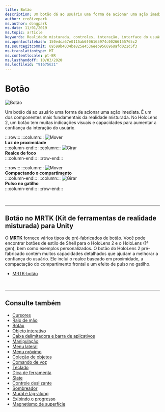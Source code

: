 ```yaml
---
title: Botão
description: Um botão dá ao usuário uma forma de acionar uma ação imediata. É um dos componentes mais fundamentais da realidade misturada.
author: cre8ivepark
ms.author: dongpark
ms.date: 11/01/2019
ms.topic: article
keywords: Realidade misturada, controles, interação, interface do usuário, UX
ms.openlocfilehash: 150edca67e0115ab6f06165974c00266155765c2
ms.sourcegitcommit: 09599b4034be825e4536eeb9566968afd021d5f3
ms.translationtype: MT
ms.contentlocale: pt-BR
ms.lasthandoff: 10/03/2020
ms.locfileid: "91675621"
---
```

# <a name="button"></a>Botão

![Botão](images/UX_Hero_Button.jpg)

Um botão dá ao usuário uma forma de acionar uma ação imediata. É um dos componentes mais fundamentais da realidade misturada. No HoloLens 2, um botão tem muitas indicações visuais e capacidades para aumentar a confiança da interação do usuário. 


:::row:::
    :::column:::
       ![Mover](images/UX_Button_Affordance_ProximityLight.jpg)<br>
       **Luz de proximidade**<br>
    :::column-end:::
    :::column:::
       ![Girar](images/UX_Button_Affordance_FocusHighlight.jpg)<br>
        **Realce de foco**<br>
    :::column-end:::
:::row-end:::

:::row:::
    :::column:::
       ![Mover](images/UX_Button_Affordance_Compression.jpg)<br>
       **Compactando o compartimento**<br>
    :::column-end:::
    :::column:::
       ![Girar](images/UX_Button_Affordance_Pulse.jpg)<br>
        **Pulso no gatilho**<br>
    :::column-end:::
:::row-end:::

<br>


---

## <a name="button-in-mrtkmixed-reality-toolkit-for-unity"></a>Botão no MRTK (Kit de ferramentas de realidade misturada) para Unity
O **[MRTK](https://github.com/Microsoft/MixedRealityToolkit-Unity)** fornece vários tipos de pré-fabricados de botão. Você pode encontrar botões de estilo de Shell para o HoloLens 2 e o HoloLens (1ª gen), bem como exemplos personalizados. O botão do HoloLens 2 pré-fabricado contém muitos capacidades detalhados que ajudam a melhorar a confiança do usuário. Ele inclui o realce baseado em proximidade, a compactação do compartimento frontal e um efeito de pulso no gatilho.

* [MRTK-botão](https://microsoft.github.io/MixedRealityToolkit-Unity/Documentation/README_Button.html)



<br>

---


## <a name="see-also"></a>Consulte também

* [Cursores](cursors.md)
* [Raio de mão](point-and-commit.md)
* [Botão](button.md)
* [Objeto interativo](interactable-object.md)
* [Caixa delimitadora e barra de aplicativos](app-bar-and-bounding-box.md)
* [Manipulação](direct-manipulation.md)
* [Menu lateral](hand-menu.md)
* [Menu próximo](near-menu.md)
* [Coleção de objetos](object-collection.md)
* [Comando de voz](voice-input.md)
* [Teclado](keyboard.md)
* [Dica de ferramenta](tooltip.md)
* [Slate](slate.md)
* [Controle deslizante](slider.md)
* [Sombreador](shader.md)
* [Mural e tag-along](billboarding-and-tag-along.md)
* [Exibindo o progresso](progress.md)
* [Magnetismo de superfície](surface-magnetism.md)
